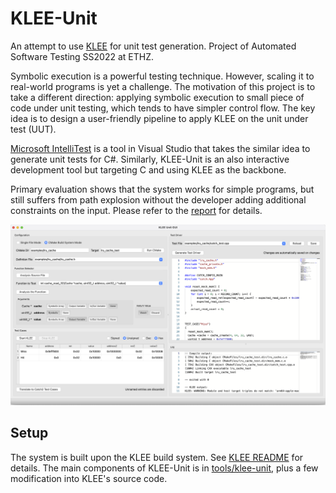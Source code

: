 KLEE-Unit
=========

An attempt to use [KLEE](http://klee.github.io/) for unit test generation. Project of Automated Software Testing SS2022
at ETHZ.

Symbolic execution is a powerful testing technique. However, scaling it to real-world programs is yet a challenge.
The motivation of this project is to take a different direction: applying symbolic execution to small piece of code
under unit testing, which tends to have simpler control flow. The key idea is to design a user-friendly pipeline to
apply KLEE on the unit under test (UUT).

[Microsoft IntelliTest](https://learn.microsoft.com/en-us/visualstudio/test/intellitest-manual/?view=vs-2022)
is a tool in Visual Studio that takes the similar idea to generate unit tests for C#.
Similarly, KLEE-Unit is an also interactive development tool but targeting C and using KLEE as the backbone.

Primary evaluation shows that the system works for simple programs, but still suffers from path explosion without the
developer adding additional constraints on the input. Please refer to the [report](report.pdf) for details.

![KLEE-Unit GUI](klee-unit-gui.png)

## Setup

The system is built upon the KLEE build system. See [KLEE README](README-KLEE.md) for details.
The main components of KLEE-Unit is in [tools/klee-unit](tools/klee-unit), plus a few modification into KLEE's source
code.